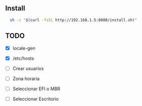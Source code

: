 ## Install
``` bash
  sh -c "$(curl -fsSL http://192.168.1.5:8080/install.sh)"
```
## TODO
- [x] locale-gen
- [x] /etc/hosts
- [ ] Crear usuarios
- [ ] Zona horaria
- [ ] Seleccionar EFI o MBR
- [ ] Seleccionar Escritorio

